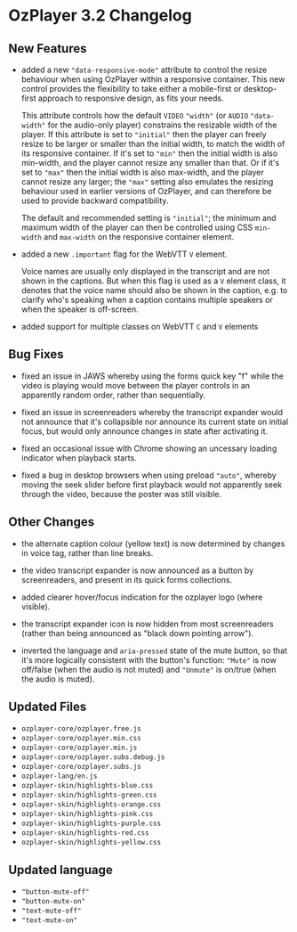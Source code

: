 # OzPlayer 3.2 Changelog

## New Features

* added a new `"data-responsive-mode"` attribute to control the resize behaviour when using OzPlayer within a responsive container. This new control provides the flexibility to take either a mobile-first or desktop-first approach to responsive design, as fits your needs.

  This attribute controls how the default `VIDEO` `"width"` (or `AUDIO` `"data-width"` for the audio-only player) constrains the resizable width of the player. If this attribute  is set to `"initial"` then the player can freely resize to be larger or smaller than the initial width, to match the width of its responsive container. If it's set to `"min"` then the initial width is also min-width, and the player cannot resize any smaller than that. Or if it's set to `"max"` then the initial width is also max-width, and the player cannot resize any larger; the `"max"` setting also emulates the resizing behaviour used in earlier versions of OzPlayer, and can therefore be used to provide backward compatibility.

  The default and recommended setting is `"initial"`; the minimum and maximum width of the player can then be controlled using CSS `min-width` and `max-width` on the responsive container element.

* added a new `.important` flag for the WebVTT `V` element.

  Voice names are usually only displayed in the transcript and are not shown in the captions. But when this flag is used as a `V` element class, it denotes that the voice name should also be shown in the caption, e.g. to clarify who's speaking when a caption contains multiple speakers or when the speaker is off-screen.

* added support for multiple classes on WebVTT `C` and `V` elements

## Bug Fixes

* fixed an issue in JAWS whereby using the forms quick key "f" while the video is playing would move between the player controls in an apparently random order, rather than sequentially.

* fixed an issue in screenreaders whereby the transcript expander would not announce that it's collapsible nor announce its current state on initial focus, but would only announce changes in state after activating it.

* fixed an occasional issue with Chrome showing an uncessary loading indicator when playback starts.

* fixed a bug in desktop browsers when using preload `"auto"`, whereby moving the seek slider before first playback would not apparently seek through the video, because the poster was still visible.

## Other Changes

* the alternate caption colour (yellow text) is now determined by changes in voice tag, rather than line breaks.

* the video transcript expander is now announced as a button by screenreaders, and present in its quick forms collections.

* added clearer hover/focus indication for the ozplayer logo (where visible).

* the transcript expander icon is now hidden from most screenreaders (rather than being announced as "black down pointing arrow").

* inverted the language and `aria-pressed` state of the mute button, so that it's more logically consistent with the button's function: `"Mute"` is now off/false (when the audio is not muted) and `"Unmute"` is on/true (when the audio is muted).

## Updated Files

* `ozplayer-core/ozplayer.free.js`
* `ozplayer-core/ozplayer.min.css`
* `ozplayer-core/ozplayer.min.js`
* `ozplayer-core/ozplayer.subs.debug.js`
* `ozplayer-core/ozplayer.subs.js`
* `ozplayer-lang/en.js`
* `ozplayer-skin/highlights-blue.css`
* `ozplayer-skin/highlights-green.css`
* `ozplayer-skin/highlights-orange.css`
* `ozplayer-skin/highlights-pink.css`
* `ozplayer-skin/highlights-purple.css`
* `ozplayer-skin/highlights-red.css`
* `ozplayer-skin/highlights-yellow.css`

## Updated language

* `"button-mute-off"`
* `"button-mute-on"`
* `"text-mute-off"`
* `"text-mute-on"`



